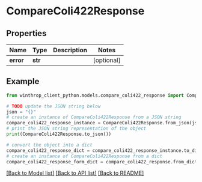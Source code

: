 # CompareColi422Response


## Properties

Name | Type | Description | Notes
------------ | ------------- | ------------- | -------------
**error** | **str** |  | [optional] 

## Example

```python
from winthrop_client_python.models.compare_coli422_response import CompareColi422Response

# TODO update the JSON string below
json = "{}"
# create an instance of CompareColi422Response from a JSON string
compare_coli422_response_instance = CompareColi422Response.from_json(json)
# print the JSON string representation of the object
print(CompareColi422Response.to_json())

# convert the object into a dict
compare_coli422_response_dict = compare_coli422_response_instance.to_dict()
# create an instance of CompareColi422Response from a dict
compare_coli422_response_form_dict = compare_coli422_response.from_dict(compare_coli422_response_dict)
```
[[Back to Model list]](../README.md#documentation-for-models) [[Back to API list]](../README.md#documentation-for-api-endpoints) [[Back to README]](../README.md)


